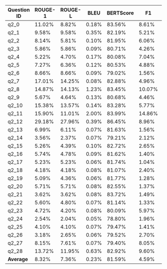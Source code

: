 | Question ID       | ROUGE-1 | ROUGE-L | BLEU    | BERTScore | F1      | Jaccard |
|--------------------|---------|---------|---------|-----------|---------|---------|
| q2_0              |   11.02% |    8.82% |    0.18% |     83.56% |    8.61% |    4.50% |
| q2_1              |    9.58% |    9.58% |    0.35% |     82.19% |    5.21% |    2.67% |
| q2_2              |    8.14% |    5.81% |    0.10% |     81.95% |    6.06% |    3.12% |
| q2_3              |    5.86% |    5.86% |    0.09% |     80.71% |    4.26% |    2.17% |
| q2_4              |    5.22% |    4.70% |    0.17% |     80.08% |    7.04% |    3.65% |
| q2_5              |    7.27% |    6.36% |    0.12% |     80.53% |    4.88% |    2.50% |
| q2_6              |    8.66% |    8.66% |    0.09% |     79.02% |    1.56% |    0.79% |
| q2_7              |   17.01% |   14.25% |    0.08% |     82.88% |    4.96% |    2.54% |
| q2_8              |   14.87% |   14.13% |    1.23% |     83.45% |   10.07% |    5.30% |
| q2_9              |    5.67% |    4.64% |    0.13% |     80.68% |    4.46% |    2.28% |
| q2_10             |   15.38% |   13.57% |    0.14% |     83.28% |    5.77% |    2.97% |
| q2_11             |   15.90% |   11.01% |    2.00% |     83.99% |   14.86% |    8.02% |
| q2_12             |   29.18% |   27.96% |    0.39% |     86.45% |    8.96% |    4.69% |
| q2_13             |    6.99% |    6.11% |    0.07% |     81.63% |    1.56% |    0.79% |
| q2_14             |    3.56% |    2.37% |    0.07% |     79.21% |    2.12% |    1.07% |
| q2_15             |    5.26% |    4.39% |    0.10% |     82.72% |    2.65% |    1.34% |
| q2_16             |    5.74% |    4.78% |    0.09% |     81.62% |    1.40% |    0.70% |
| q2_17             |    5.23% |    5.23% |    0.06% |     81.74% |    1.04% |    0.52% |
| q2_18             |    4.18% |    4.18% |    0.08% |     81.07% |    2.40% |    1.21% |
| q2_19             |    5.09% |    4.36% |    0.06% |     81.77% |    1.28% |    0.65% |
| q2_20             |    5.71% |    5.71% |    0.08% |     82.55% |    1.37% |    0.69% |
| q2_21             |    3.62% |    3.62% |    0.08% |     83.72% |    1.49% |    0.75% |
| q2_22             |    5.60% |    4.80% |    0.07% |     81.14% |    1.33% |    0.67% |
| q2_23             |    4.72% |    4.20% |    0.08% |     80.09% |    5.97% |    3.08% |
| q2_24             |    2.54% |    2.04% |    0.05% |     78.80% |    1.96% |    0.99% |
| q2_25             |    4.10% |    4.10% |    0.07% |     79.47% |    1.41% |    0.71% |
| q2_26             |    3.18% |    2.65% |    0.06% |     79.52% |    2.70% |    1.37% |
| q2_27             |    8.15% |    7.61% |    0.07% |     79.40% |    8.05% |    4.20% |
| q2_28             |   13.72% |   11.95% |    0.63% |     82.92% |    9.60% |    5.04% |
| **Average**        |    8.32% |    7.36% |    0.23% |     81.59% |    4.59% |    2.38% |
